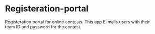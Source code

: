 # Registeration-portal
Registeration portal for online contests. This app E-mails users with their team ID and password for the contest.
